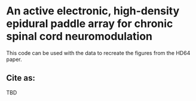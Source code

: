 # An active electronic, high-density epidural paddle array for chronic spinal cord neuromodulation

This code can be used with the data to recreate the figures from the HD64 paper.

## Cite as:
TBD
